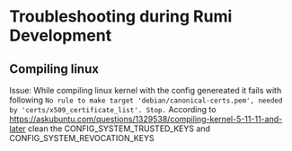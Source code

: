 # Troubleshooting during Rumi Development

## Compiling linux
Issue: While compiling linux kernel with the config genereated it fails with following
```No rule to make target 'debian/canonical-certs.pem', needed by 'certs/x509_certificate_list'. Stop.```
According to https://askubuntu.com/questions/1329538/compiling-kernel-5-11-11-and-later clean the CONFIG_SYSTEM_TRUSTED_KEYS and CONFIG_SYSTEM_REVOCATION_KEYS

